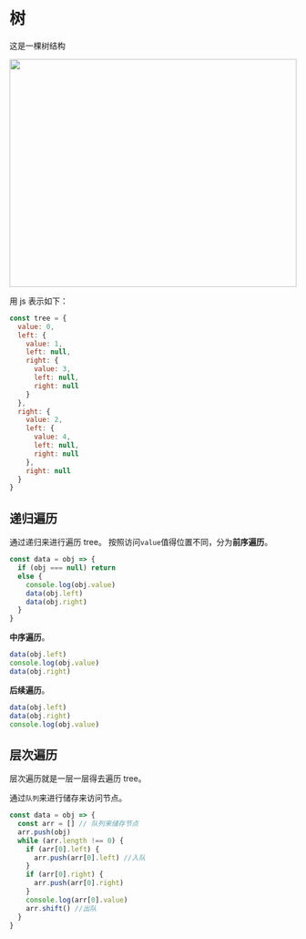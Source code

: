 # 树

这是一棵树结构

<img src="./img/tree.png" width="100%" height="400px">

用 js 表示如下：

```js
const tree = {
  value: 0,
  left: {
    value: 1,
    left: null,
    right: {
      value: 3,
      left: null,
      right: null
    }
  },
  right: {
    value: 2,
    left: {
      value: 4,
      left: null,
      right: null
    },
    right: null
  }
}
```

## 递归遍历

通过递归来进行遍历 tree。
按照访问`value`值得位置不同，分为**前序遍历**。

```js
const data = obj => {
  if (obj === null) return
  else {
    console.log(obj.value)
    data(obj.left)
    data(obj.right)
  }
}
```

**中序遍历**。

```js
data(obj.left)
console.log(obj.value)
data(obj.right)
```

**后续遍历**。

```js
data(obj.left)
data(obj.right)
console.log(obj.value)
```

## 层次遍历

层次遍历就是一层一层得去遍历 tree。

通过`队列`来进行储存来访问节点。

```js
const data = obj => {
  const arr = [] // 队列来储存节点
  arr.push(obj)
  while (arr.length !== 0) {
    if (arr[0].left) {
      arr.push(arr[0].left) //入队
    }
    if (arr[0].right) {
      arr.push(arr[0].right)
    }
    console.log(arr[0].value)
    arr.shift() //出队
  }
}
```
